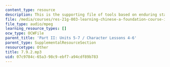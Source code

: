 ```yaml
---
content_type: resource
description: This is the supporting file of tools based on enduring states.
file: /media/courses/res-21g-003-learning-chinese-a-foundation-course-in-mandarin-spring-2011/07c9784c65a398c9ebf7a94cdf89b783_7.9.2.mp3
file_type: audio/mpeg
learning_resource_types: []
ocw_type: OCWFile
parent_title: 'Part II: Units 5-7 / Character Lessons 4-6'
parent_type: SupplementalResourceSection
resourcetype: Other
title: 7.9.2.mp3
uid: 07c9784c-65a3-98c9-ebf7-a94cdf89b783
---
```

